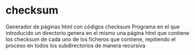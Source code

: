 # checksum
Generador de páginas html con códigos checksum
Programa en el que introducido un directorio genera en el mismo una página html que contiene los checksum de cada uno de los ficheros que contiene, repitiendo el proceso en todos los subdirectorios de manera recursiva
